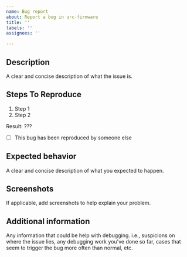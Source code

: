 ```yaml
---
name: Bug report
about: Report a bug in urc-firmware
title: ''
labels: ''
assignees: ''

---
```


## Description
A clear and concise description of what the issue is.

## Steps To Reproduce
1. Step 1
2. Step 2

Result: ???

- [ ] This bug has been reproduced by someone else

## Expected behavior
A clear and concise description of what you expected to happen.

## Screenshots
If applicable, add screenshots to help explain your problem.

## Additional information
Any information that could be help with debugging. i.e., suspicions on where the issue lies, any debugging work you've done so far, cases that seem to trigger the bug more often than normal, etc.